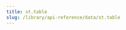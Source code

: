 ```yaml
---
title: st.table
slug: /library/api-reference/data/st.table
---
```


<Autofunction function="streamlit.table" />
